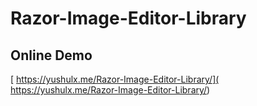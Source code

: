 # Razor-Image-Editor-Library

## Online Demo
[ https://yushulx.me/Razor-Image-Editor-Library/]( https://yushulx.me/Razor-Image-Editor-Library/)

